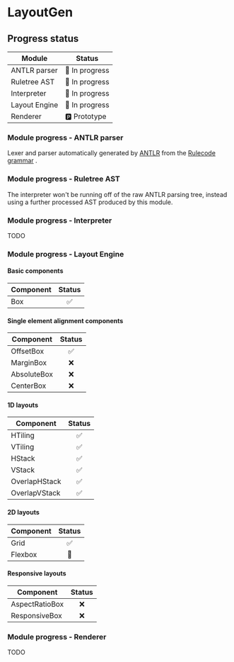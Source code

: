 # LayoutGen

## Progress status

| Module        | Status           |
|---------------|------------------|
| ANTLR parser  | 🔵 In progress   |
| Ruletree AST  | 🔵 In progress   |
| Interpreter   | 🔵 In progress |
| Layout Engine | 🔵 In progress   |
| Renderer      | 🅿️ Prototype    |

### Module progress - ANTLR parser

Lexer and parser automatically generated by [ANTLR](https://www.antlr.org) from
the [Rulecode grammar](https://github.com/layoutgen/layoutgen/blob/main/src/main/antlr/art/scidsgn/layoutgen/rulecode/Rulecode.g4)
.

### Module progress - Ruletree AST

The interpreter won't be running off of the raw ANTLR parsing tree, instead using a further processed AST produced by
this module.

### Module progress - Interpreter

TODO

### Module progress - Layout Engine

#### Basic components

| Component   | Status |
|-------------|:------:|
| Box         |   ✅    |

#### Single element alignment components

| Component   | Status |
|-------------|:------:|
| OffsetBox   |   ✅    |
| MarginBox   |   ❌    |
| AbsoluteBox |   ❌    |
| CenterBox   |   ❌    |

#### 1D layouts

| Component     | Status  |
|---------------|:-------:|
| HTiling       |    ✅    |
| VTiling       |    ✅    |
| HStack        |    ✅    |
| VStack        |    ✅    |
| OverlapHStack |    ✅    |
| OverlapVStack |    ✅    |

#### 2D layouts

| Component     | Status  |
|---------------|:-------:|
| Grid          |    ✅    |
| Flexbox       |    🔵    |

#### Responsive layouts

| Component      | Status  |
|----------------|:-------:|
| AspectRatioBox |    ❌    |
| ResponsiveBox  |    ❌    |

### Module progress - Renderer

TODO
